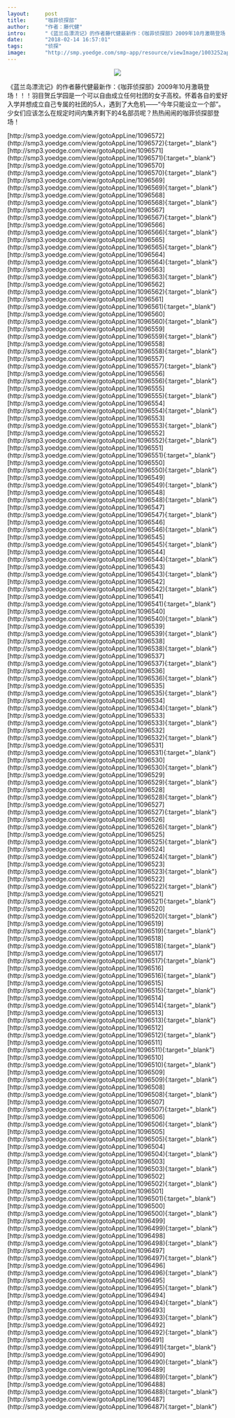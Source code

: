 ```yaml
---
layout:     post
title:      "咖菲侦探部"
author:     "作者：藤代健"
intro:      "《蓝兰岛漂流记》的作者藤代健最新作：《咖菲侦探部》2009年10月激萌登场！！！羽目贺丘学园是一个可以自由成立任何社团的女子高校。怀着各自的爱好入学并想成立自己专属的社团的5人，遇到了大危机——“今年只能设立一个部”。少女们应该怎么在规定时间内集齐剩下的4名部员呢？热热闹闹的咖菲侦探部登场！"
date:       "2018-02-14 16:57:01"
tags:       "侦探"
image:      "http://smp.yoedge.com/smp-app/resource/viewImage/1003252appline.png"
---
```

<div style="text-align: center">
<p><img src="http://smp.yoedge.com/smp-app/resource/viewImage/1003252appline.png"/></p>
</div>
<p class="post-meta">
<span>《蓝兰岛漂流记》的作者藤代健最新作：《咖菲侦探部》2009年10月激萌登场！！！羽目贺丘学园是一个可以自由成立任何社团的女子高校。怀着各自的爱好入学并想成立自己专属的社团的5人，遇到了大危机——“今年只能设立一个部”。少女们应该怎么在规定时间内集齐剩下的4名部员呢？热热闹闹的咖菲侦探部登场！</span>
</p>
[http://smp3.yoedge.com/view/gotoAppLine/1096572](http://smp3.yoedge.com/view/gotoAppLine/1096572){:target="_blank"}
[http://smp3.yoedge.com/view/gotoAppLine/1096571](http://smp3.yoedge.com/view/gotoAppLine/1096571){:target="_blank"}
[http://smp3.yoedge.com/view/gotoAppLine/1096570](http://smp3.yoedge.com/view/gotoAppLine/1096570){:target="_blank"}
[http://smp3.yoedge.com/view/gotoAppLine/1096569](http://smp3.yoedge.com/view/gotoAppLine/1096569){:target="_blank"}
[http://smp3.yoedge.com/view/gotoAppLine/1096568](http://smp3.yoedge.com/view/gotoAppLine/1096568){:target="_blank"}
[http://smp3.yoedge.com/view/gotoAppLine/1096567](http://smp3.yoedge.com/view/gotoAppLine/1096567){:target="_blank"}
[http://smp3.yoedge.com/view/gotoAppLine/1096566](http://smp3.yoedge.com/view/gotoAppLine/1096566){:target="_blank"}
[http://smp3.yoedge.com/view/gotoAppLine/1096565](http://smp3.yoedge.com/view/gotoAppLine/1096565){:target="_blank"}
[http://smp3.yoedge.com/view/gotoAppLine/1096564](http://smp3.yoedge.com/view/gotoAppLine/1096564){:target="_blank"}
[http://smp3.yoedge.com/view/gotoAppLine/1096563](http://smp3.yoedge.com/view/gotoAppLine/1096563){:target="_blank"}
[http://smp3.yoedge.com/view/gotoAppLine/1096562](http://smp3.yoedge.com/view/gotoAppLine/1096562){:target="_blank"}
[http://smp3.yoedge.com/view/gotoAppLine/1096561](http://smp3.yoedge.com/view/gotoAppLine/1096561){:target="_blank"}
[http://smp3.yoedge.com/view/gotoAppLine/1096560](http://smp3.yoedge.com/view/gotoAppLine/1096560){:target="_blank"}
[http://smp3.yoedge.com/view/gotoAppLine/1096559](http://smp3.yoedge.com/view/gotoAppLine/1096559){:target="_blank"}
[http://smp3.yoedge.com/view/gotoAppLine/1096558](http://smp3.yoedge.com/view/gotoAppLine/1096558){:target="_blank"}
[http://smp3.yoedge.com/view/gotoAppLine/1096557](http://smp3.yoedge.com/view/gotoAppLine/1096557){:target="_blank"}
[http://smp3.yoedge.com/view/gotoAppLine/1096556](http://smp3.yoedge.com/view/gotoAppLine/1096556){:target="_blank"}
[http://smp3.yoedge.com/view/gotoAppLine/1096555](http://smp3.yoedge.com/view/gotoAppLine/1096555){:target="_blank"}
[http://smp3.yoedge.com/view/gotoAppLine/1096554](http://smp3.yoedge.com/view/gotoAppLine/1096554){:target="_blank"}
[http://smp3.yoedge.com/view/gotoAppLine/1096553](http://smp3.yoedge.com/view/gotoAppLine/1096553){:target="_blank"}
[http://smp3.yoedge.com/view/gotoAppLine/1096552](http://smp3.yoedge.com/view/gotoAppLine/1096552){:target="_blank"}
[http://smp3.yoedge.com/view/gotoAppLine/1096551](http://smp3.yoedge.com/view/gotoAppLine/1096551){:target="_blank"}
[http://smp3.yoedge.com/view/gotoAppLine/1096550](http://smp3.yoedge.com/view/gotoAppLine/1096550){:target="_blank"}
[http://smp3.yoedge.com/view/gotoAppLine/1096549](http://smp3.yoedge.com/view/gotoAppLine/1096549){:target="_blank"}
[http://smp3.yoedge.com/view/gotoAppLine/1096548](http://smp3.yoedge.com/view/gotoAppLine/1096548){:target="_blank"}
[http://smp3.yoedge.com/view/gotoAppLine/1096547](http://smp3.yoedge.com/view/gotoAppLine/1096547){:target="_blank"}
[http://smp3.yoedge.com/view/gotoAppLine/1096546](http://smp3.yoedge.com/view/gotoAppLine/1096546){:target="_blank"}
[http://smp3.yoedge.com/view/gotoAppLine/1096545](http://smp3.yoedge.com/view/gotoAppLine/1096545){:target="_blank"}
[http://smp3.yoedge.com/view/gotoAppLine/1096544](http://smp3.yoedge.com/view/gotoAppLine/1096544){:target="_blank"}
[http://smp3.yoedge.com/view/gotoAppLine/1096543](http://smp3.yoedge.com/view/gotoAppLine/1096543){:target="_blank"}
[http://smp3.yoedge.com/view/gotoAppLine/1096542](http://smp3.yoedge.com/view/gotoAppLine/1096542){:target="_blank"}
[http://smp3.yoedge.com/view/gotoAppLine/1096541](http://smp3.yoedge.com/view/gotoAppLine/1096541){:target="_blank"}
[http://smp3.yoedge.com/view/gotoAppLine/1096540](http://smp3.yoedge.com/view/gotoAppLine/1096540){:target="_blank"}
[http://smp3.yoedge.com/view/gotoAppLine/1096539](http://smp3.yoedge.com/view/gotoAppLine/1096539){:target="_blank"}
[http://smp3.yoedge.com/view/gotoAppLine/1096538](http://smp3.yoedge.com/view/gotoAppLine/1096538){:target="_blank"}
[http://smp3.yoedge.com/view/gotoAppLine/1096537](http://smp3.yoedge.com/view/gotoAppLine/1096537){:target="_blank"}
[http://smp3.yoedge.com/view/gotoAppLine/1096536](http://smp3.yoedge.com/view/gotoAppLine/1096536){:target="_blank"}
[http://smp3.yoedge.com/view/gotoAppLine/1096535](http://smp3.yoedge.com/view/gotoAppLine/1096535){:target="_blank"}
[http://smp3.yoedge.com/view/gotoAppLine/1096534](http://smp3.yoedge.com/view/gotoAppLine/1096534){:target="_blank"}
[http://smp3.yoedge.com/view/gotoAppLine/1096533](http://smp3.yoedge.com/view/gotoAppLine/1096533){:target="_blank"}
[http://smp3.yoedge.com/view/gotoAppLine/1096532](http://smp3.yoedge.com/view/gotoAppLine/1096532){:target="_blank"}
[http://smp3.yoedge.com/view/gotoAppLine/1096531](http://smp3.yoedge.com/view/gotoAppLine/1096531){:target="_blank"}
[http://smp3.yoedge.com/view/gotoAppLine/1096530](http://smp3.yoedge.com/view/gotoAppLine/1096530){:target="_blank"}
[http://smp3.yoedge.com/view/gotoAppLine/1096529](http://smp3.yoedge.com/view/gotoAppLine/1096529){:target="_blank"}
[http://smp3.yoedge.com/view/gotoAppLine/1096528](http://smp3.yoedge.com/view/gotoAppLine/1096528){:target="_blank"}
[http://smp3.yoedge.com/view/gotoAppLine/1096527](http://smp3.yoedge.com/view/gotoAppLine/1096527){:target="_blank"}
[http://smp3.yoedge.com/view/gotoAppLine/1096526](http://smp3.yoedge.com/view/gotoAppLine/1096526){:target="_blank"}
[http://smp3.yoedge.com/view/gotoAppLine/1096525](http://smp3.yoedge.com/view/gotoAppLine/1096525){:target="_blank"}
[http://smp3.yoedge.com/view/gotoAppLine/1096524](http://smp3.yoedge.com/view/gotoAppLine/1096524){:target="_blank"}
[http://smp3.yoedge.com/view/gotoAppLine/1096523](http://smp3.yoedge.com/view/gotoAppLine/1096523){:target="_blank"}
[http://smp3.yoedge.com/view/gotoAppLine/1096522](http://smp3.yoedge.com/view/gotoAppLine/1096522){:target="_blank"}
[http://smp3.yoedge.com/view/gotoAppLine/1096521](http://smp3.yoedge.com/view/gotoAppLine/1096521){:target="_blank"}
[http://smp3.yoedge.com/view/gotoAppLine/1096520](http://smp3.yoedge.com/view/gotoAppLine/1096520){:target="_blank"}
[http://smp3.yoedge.com/view/gotoAppLine/1096519](http://smp3.yoedge.com/view/gotoAppLine/1096519){:target="_blank"}
[http://smp3.yoedge.com/view/gotoAppLine/1096518](http://smp3.yoedge.com/view/gotoAppLine/1096518){:target="_blank"}
[http://smp3.yoedge.com/view/gotoAppLine/1096517](http://smp3.yoedge.com/view/gotoAppLine/1096517){:target="_blank"}
[http://smp3.yoedge.com/view/gotoAppLine/1096516](http://smp3.yoedge.com/view/gotoAppLine/1096516){:target="_blank"}
[http://smp3.yoedge.com/view/gotoAppLine/1096515](http://smp3.yoedge.com/view/gotoAppLine/1096515){:target="_blank"}
[http://smp3.yoedge.com/view/gotoAppLine/1096514](http://smp3.yoedge.com/view/gotoAppLine/1096514){:target="_blank"}
[http://smp3.yoedge.com/view/gotoAppLine/1096513](http://smp3.yoedge.com/view/gotoAppLine/1096513){:target="_blank"}
[http://smp3.yoedge.com/view/gotoAppLine/1096512](http://smp3.yoedge.com/view/gotoAppLine/1096512){:target="_blank"}
[http://smp3.yoedge.com/view/gotoAppLine/1096511](http://smp3.yoedge.com/view/gotoAppLine/1096511){:target="_blank"}
[http://smp3.yoedge.com/view/gotoAppLine/1096510](http://smp3.yoedge.com/view/gotoAppLine/1096510){:target="_blank"}
[http://smp3.yoedge.com/view/gotoAppLine/1096509](http://smp3.yoedge.com/view/gotoAppLine/1096509){:target="_blank"}
[http://smp3.yoedge.com/view/gotoAppLine/1096508](http://smp3.yoedge.com/view/gotoAppLine/1096508){:target="_blank"}
[http://smp3.yoedge.com/view/gotoAppLine/1096507](http://smp3.yoedge.com/view/gotoAppLine/1096507){:target="_blank"}
[http://smp3.yoedge.com/view/gotoAppLine/1096506](http://smp3.yoedge.com/view/gotoAppLine/1096506){:target="_blank"}
[http://smp3.yoedge.com/view/gotoAppLine/1096505](http://smp3.yoedge.com/view/gotoAppLine/1096505){:target="_blank"}
[http://smp3.yoedge.com/view/gotoAppLine/1096504](http://smp3.yoedge.com/view/gotoAppLine/1096504){:target="_blank"}
[http://smp3.yoedge.com/view/gotoAppLine/1096503](http://smp3.yoedge.com/view/gotoAppLine/1096503){:target="_blank"}
[http://smp3.yoedge.com/view/gotoAppLine/1096502](http://smp3.yoedge.com/view/gotoAppLine/1096502){:target="_blank"}
[http://smp3.yoedge.com/view/gotoAppLine/1096501](http://smp3.yoedge.com/view/gotoAppLine/1096501){:target="_blank"}
[http://smp3.yoedge.com/view/gotoAppLine/1096500](http://smp3.yoedge.com/view/gotoAppLine/1096500){:target="_blank"}
[http://smp3.yoedge.com/view/gotoAppLine/1096499](http://smp3.yoedge.com/view/gotoAppLine/1096499){:target="_blank"}
[http://smp3.yoedge.com/view/gotoAppLine/1096498](http://smp3.yoedge.com/view/gotoAppLine/1096498){:target="_blank"}
[http://smp3.yoedge.com/view/gotoAppLine/1096497](http://smp3.yoedge.com/view/gotoAppLine/1096497){:target="_blank"}
[http://smp3.yoedge.com/view/gotoAppLine/1096496](http://smp3.yoedge.com/view/gotoAppLine/1096496){:target="_blank"}
[http://smp3.yoedge.com/view/gotoAppLine/1096495](http://smp3.yoedge.com/view/gotoAppLine/1096495){:target="_blank"}
[http://smp3.yoedge.com/view/gotoAppLine/1096494](http://smp3.yoedge.com/view/gotoAppLine/1096494){:target="_blank"}
[http://smp3.yoedge.com/view/gotoAppLine/1096493](http://smp3.yoedge.com/view/gotoAppLine/1096493){:target="_blank"}
[http://smp3.yoedge.com/view/gotoAppLine/1096492](http://smp3.yoedge.com/view/gotoAppLine/1096492){:target="_blank"}
[http://smp3.yoedge.com/view/gotoAppLine/1096491](http://smp3.yoedge.com/view/gotoAppLine/1096491){:target="_blank"}
[http://smp3.yoedge.com/view/gotoAppLine/1096490](http://smp3.yoedge.com/view/gotoAppLine/1096490){:target="_blank"}
[http://smp3.yoedge.com/view/gotoAppLine/1096489](http://smp3.yoedge.com/view/gotoAppLine/1096489){:target="_blank"}
[http://smp3.yoedge.com/view/gotoAppLine/1096488](http://smp3.yoedge.com/view/gotoAppLine/1096488){:target="_blank"}
[http://smp3.yoedge.com/view/gotoAppLine/1096487](http://smp3.yoedge.com/view/gotoAppLine/1096487){:target="_blank"}


